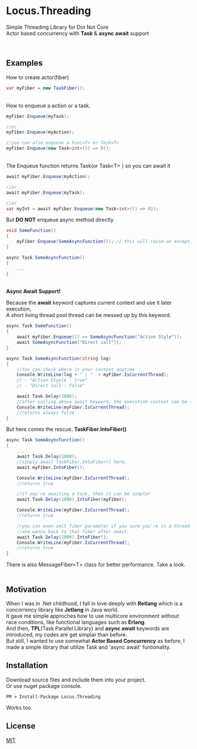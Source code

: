 # Locus.Threading

Simple Threading Library for Dot Not Core\
Actor based concurrency with **Task** & **async await** support

<br />

## Examples

How to create actor(fiber)
```cs
var myFiber = new TaskFiber();
```
\
How to enqueue a action or a task.
```cs
myFiber.Enqueue(myTask);

//or 
myFiber.Enqueue(myAction);

//you can also enqueue a Func<T> or Task<T>
myFiber.Enqueue(new Task<int>(() => 0));
```
\
The Enqueue function returns Task(or Task<T\> ) so you can await it
```cs
await myFiber.Enqueue(myAction);

//or
await myFiber.Enqueue(myTask);

//or
var myInt = await myFiber.Enqueue(new Task<int>(() => 0));
```
But **DO NOT** enqueue async method directly
```cs
void SomeFunction()
{
    myFiber.Enqueue(SomeAsyncFunction()); // this will raise an exception that task is already started
}

async Task SomeAsyncFunction()
{
    ...
}
```
\
**Async Await Support!**

Because the **await** keyword captures current context and use it later execution,\
A short living thread pool thread can be messed up by this keyword.

```cs
async Task SomeFunction()
{
    await myFiber.Enqueue(() => SomeAsyncFunction("Action Style"));
    await SomeAsyncFunction("Direct call"));
}

async Task SomeAsyncFunction(string log)
{
    //You can check where is your context anytime
    Console.WriteLine(log + " : "  + myFiber.IsCurrentThread);
    // - "Action Styple : true"
    // - "Direct call : false"

    await Task.Delay(1000);
    //after calling above await keyword, the execution context can be somewhere else
    Console.WriteLine(myFiber.IsCurrentThread);
    //returns always false
}
```

But here comes the rescue. **TaskFiber.IntoFiber()**

```cs
async Task SomeAsyncFunction()
{
    ...
    await Task.Delay(1000);
    //simply await TaskFiber.IntoFiber() here.
    await myFiber.IntoFiber();

    Console.WriteLine(myFiber.IsCurrentThread);
    //returns true

    //if you're awaiting a task, then it can be simpler
    await Task.Delay(1000).IntoFiber(myFiber);

    Console.WriteLine(myFiber.IsCurrentThread);
    //returns true

    //you can even omit fiber parameter if you sure you're in a thread fiber(will introduce in 1.0.2)
    //and wanna back to that fiber after await.
    await Task.Delay(1000).IntoFiber();
    Console.WriteLine(myFiber.IsCurrentThread);
    //returns true
}
```

There is also MessageFiber<T\> class for better performance. Take a look.
\
<br />


## Motivation

When I was in .Net childhood, I fall in love deeply with **Retlang** which is a concorrency library like **Jetlang** in Java world.\
It gave me simple approches how to use multicore environment without race conditions, like functional languages such as **Erlang**.\
And then, **TPL**(Task Parallel Library) and **async await** keywords are introduced, my codes are get simplar than before.\
But still, I wanted to use somewhat **Actor Based Concurrency** as before, I made a simple library that utilize Task and 'async await' funtionality.

## Installation

Download source files and include them into your project.\
Or use nuget package console.

```
PM > Install-Package Locus.Threading
```Works too.


## License

[MIT](https://raw.githubusercontent.com/locus84/Threading/c6f053aac6840c133dc7f2a302de8799ea6daf36/LICENSE)
